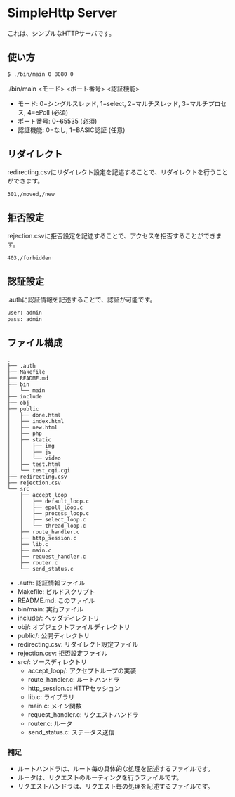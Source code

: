 # SimpleHttp Server

これは、シンプルなHTTPサーバです。

## 使い方

```sh
$ ./bin/main 0 8080 0
```

./bin/main <モード> <ポート番号> <認証機能>

- モード: 0=シングルスレッド, 1=select, 2=マルチスレッド, 3=マルチプロセス, 4=ePoll (必須)
- ポート番号: 0~65535 (必須)
- 認証機能: 0=なし, 1=BASIC認証 (任意)

## リダイレクト

redirecting.csvにリダイレクト設定を記述することで、リダイレクトを行うことができます。

```csv
301,/moved,/new
```

## 拒否設定

rejection.csvに拒否設定を記述することで、アクセスを拒否することができます。

```csv
403,/forbidden
```

## 認証設定

.authに認証情報を記述することで、認証が可能です。

```txt
user: admin
pass: admin
```

## ファイル構成

```
.
├── .auth
├── Makefile
├── README.md
├── bin
│   └── main
├── include
├── obj
├── public
│   ├── done.html
│   ├── index.html
│   ├── new.html
│   ├── php
│   ├── static
│   │   ├── img
│   │   ├── js
│   │   └── video
│   ├── test.html
│   └── test_cgi.cgi
├── redirecting.csv
├── rejection.csv
└── src
    ├── accept_loop
    │   ├── default_loop.c
    │   ├── epoll_loop.c
    │   ├── process_loop.c
    │   ├── select_loop.c
    │   └── thread_loop.c
    ├── route_handler.c
    ├── http_session.c
    ├── lib.c
    ├── main.c
    ├── request_handler.c
    ├── router.c
    └── send_status.c
```

- .auth: 認証情報ファイル
- Makefile: ビルドスクリプト
- README.md: このファイル
- bin/main: 実行ファイル
- include/: ヘッダディレクトリ
- obj/: オブジェクトファイルディレクトリ
- public/: 公開ディレクトリ
- redirecting.csv: リダイレクト設定ファイル
- rejection.csv: 拒否設定ファイル
- src/: ソースディレクトリ
  - accept_loop/: アクセプトループの実装
  - route_handler.c: ルートハンドラ
  - http_session.c: HTTPセッション
  - lib.c: ライブラリ
  - main.c: メイン関数
  - request_handler.c: リクエストハンドラ
  - router.c: ルータ
  - send_status.c: ステータス送信

### 補足

- ルートハンドラは、ルート毎の具体的な処理を記述するファイルです。
- ルータは、リクエストのルーティングを行うファイルです。
- リクエストハンドラは、リクエスト毎の処理を記述するファイルです。
